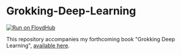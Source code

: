 # Grokking-Deep-Learning
[![Run on FloydHub](https://static.floydhub.com/button/button-small.svg)](https://floydhub.com/run)

This repository accompanies my forthcoming book "Grokking Deep Learning", [available here](https://manning.com/books/grokking-deep-learning?a_aid=grokkingdl&a_bid=32715258 "Grokking Deep Learning").
